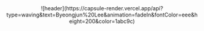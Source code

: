 <div align="center">  
![header](https://capsule-render.vercel.app/api?type=waving&text=Byeongjun%20Lee&animation=fadeIn&fontColor=eee&height=200&color=1abc9c)
</div>
